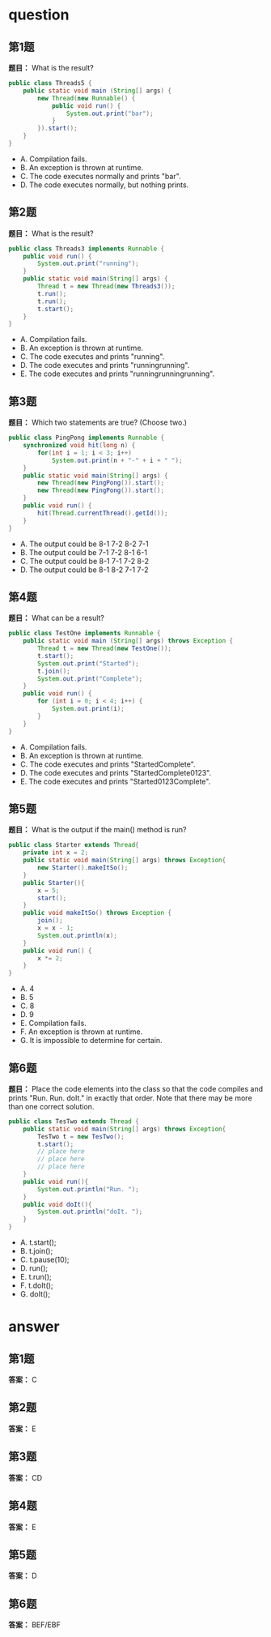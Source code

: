 # question

## 第1题
**题目：** What is the result?
```java
public class Threads5 {
    public static void main (String[] args) {
        new Thread(new Runnable() {
            public void run() {
                System.out.print("bar");
            }
        }).start();
    }
}
```
- A. Compilation fails.
- B. An exception is thrown at runtime.
- C. The code executes normally and prints "bar".
- D. The code executes normally, but nothing prints.

## 第2题
**题目：** What is the result?
```java
public class Threads3 implements Runnable {
    public void run() {
        System.out.print("running");
    }
    public static void main(String[] args) {
        Thread t = new Thread(new Threads3());
        t.run();
        t.run();
        t.start();
    }
}
```
- A. Compilation fails.
- B. An exception is thrown at runtime.
- C. The code executes and prints "running".
- D. The code executes and prints "runningrunning".
- E. The code executes and prints "runningrunningrunning".

## 第3题
**题目：** Which two statements are true? (Choose two.)
```java
public class PingPong implements Runnable {
    synchronized void hit(long n) {
        for(int i = 1; i < 3; i++)
            System.out.print(n + "-" + i + " ");
    }
    public static void main(String[] args) {
        new Thread(new PingPong()).start();
        new Thread(new PingPong()).start();
    }
    public void run() {
        hit(Thread.currentThread().getId());
    }
}
```
- A. The output could be 8-1 7-2 8-2 7-1
- B. The output could be 7-1 7-2 8-1 6-1
- C. The output could be 8-1 7-1 7-2 8-2
- D. The output could be 8-1 8-2 7-1 7-2

## 第4题
**题目：** What can be a result?
```java
public class TestOne implements Runnable {
    public static void main (String[] args) throws Exception {
        Thread t = new Thread(new TestOne());
        t.start();
        System.out.print("Started");
        t.join(); 
        System.out.print("Complete");
    }
    public void run() {
        for (int i = 0; i < 4; i++) {
            System.out.print(i);
        }
    }
}
```
- A. Compilation fails.
- B. An exception is thrown at runtime.
- C. The code executes and prints "StartedComplete".
- D. The code executes and prints "StartedComplete0123".
- E. The code executes and prints "Started0123Complete".

## 第5题
**题目：** What is the output if the main() method is run?
```java
public class Starter extends Thread{
    private int x = 2;
    public static void main(String[] args) throws Exception{
        new Starter().makeItSo();
    }
    public Starter(){
        x = 5;
        start();
    }
    public void makeItSo() throws Exception {
        join();
        x = x - 1;
        System.out.println(x);
    }
    public void run() {
        x *= 2;
    }
}
```
- A. 4
- B. 5
- C. 8
- D. 9
- E. Compilation fails.
- F. An exception is thrown at runtime.
- G. It is impossible to determine for certain.

## 第6题
**题目：** Place the code elements into the class so that the code compiles and prints "Run. Run. doIt." in exactly that order. Note that there may be more than one correct solution.
```java
public class TesTwo extends Thread {
    public static void main(String[] args) throws Exception{
        TesTwo t = new TesTwo();
        t.start();
        // place here
        // place here
        // place here
    }
    public void run(){
        System.out.println("Run. ");
    }
    public void doIt(){
        System.out.println("doIt. ");
    }
}
```
- A. t.start();
- B. t.join();
- C. t.pause(10);
- D. run();
- E. t.run();
- F. t.doIt();
- G. doIt();

# answer

## 第1题
**答案：** C

## 第2题
**答案：** E

## 第3题
**答案：** CD

## 第4题
**答案：** E

## 第5题
**答案：** D

## 第6题
**答案：** BEF/EBF

